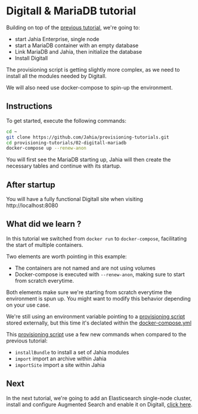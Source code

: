 # Digitall & MariaDB tutorial

Building on top of the [previous tutorial](../01-personal-api-tokens), we're going to:

* start Jahia Enterprise, single node
* start a MariaDB container with an empty database
* Link MariaDB and Jahia, then initialize the database
* Install Digitall

The provisioning script is getting slightly more complex, as we need to install all the modules needed by Digitall.

We will also need use docker-compose to spin-up the environment.

## Instructions

To get started, execute the following commands:

```bash
cd ~
git clone https://github.com/Jahia/provisioning-tutorials.git
cd provisioning-tutorials/02-digitall-mariadb
docker-compose up --renew-anon
```

You will first see the MariaDB starting up, Jahia will then create the necessary tables and continue with its startup. 

## After startup

You will have a fully functional Digitall site when visiting http://localhost:8080

## What did we learn ?

In this tutorial we switched from `docker run` to `docker-compose`, facilitating the start of multiple containers.

Two elements are worth pointing in this example:

* The containers are not named and are not using volumes
* Docker-compose is executed with `--renew-anon`, making sure to start from scratch everytime.

Both elements make sure we're starting from scratch everytime the environment is spun up. You might want to modify this behavior depending on your use case.

We're still using an environment variable pointing to a [provisioning script](./provisioning.yaml) stored externally, but this time it's declated within the [docker-compose.yml](./docker-compose.yml)

This [provisioning script](./provisioning.yaml) use a few new commands when compared to the previous tutorial:

* `installBundle` to install a set of Jahia modules
* `import` import an archive within Jahia
* `importSite` import a site within Jahia

## Next

In the next tutorial, we're going to add an Elasticsearch single-node cluster, install and configure Augmented Search and enable it on Digitall, [click here](../03-augmented-search/).
